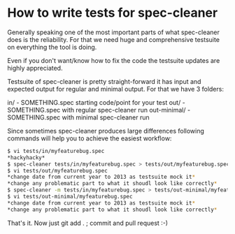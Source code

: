 How to write tests for spec-cleaner
===================================

Generally speaking one of the most important parts of what spec-cleaner does is
the reliability. For that we need huge and comprehensive testsuite on
everything the tool is doing.

Even if you don't want/know how to fix the code the testsuite updates are
highly appreciated.

Testsuite of spec-cleaner is pretty straight-forward it has input and expected
output for regular and minimal output. For that we have 3 folders:

  in/ - SOMETHING.spec starting code/point for your test
  out/ - SOMETHING.spec with regular spec-cleaner run
  out-minimal/ - SOMETHING.spec with minimal spec-cleaner run

Since sometimes spec-cleaner produces large differences following commands will
help you to achieve the easiest workflow:

```bash
$ vi tests/in/myfeaturebug.spec
*hackyhacky*
$ spec-cleaner tests/in/myfeaturebug.spec > tests/out/myfeaturebug.spec
$ vi tests/out/myfeaturebug.spec
*change date from current year to 2013 as testsuite mock it*
*change any problematic part to what it shoudl look like correctly*
$ spec-cleaner -m tests/in/myfeaturebug.spec > tests/out-minimal/myfeaturebug.spec
$ vi tests/out-minimal/myfeaturebug.spec
*change date from current year to 2013 as testsuite mock it*
*change any problematic part to what it shoudl look like correctly*
```

That's it. Now just git add . ; commit and pull request :-)
